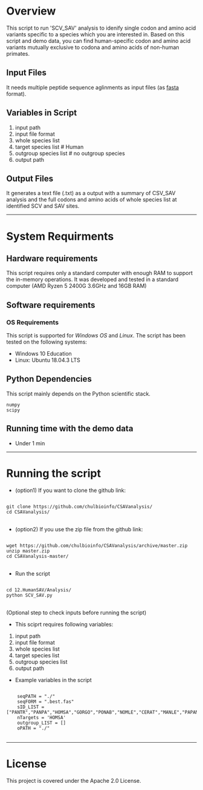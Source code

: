 # Overview
This script to run 'SCV_SAV' analysis to idenify single codon and amino acid variants specific to a species which you are interested in. Based on this script and demo data, you can find human-specific codon and amino acid variants mutually exclusive to codona and amino acids of non-human primates.
## Input Files
It needs multiple peptide sequence aglinments as input files (as [fasta](https://en.wikipedia.org/wiki/FASTA_format) format). 
## Variables in Script
  1. input path
  2. input file format
  3. whole species list 
  4. target species list # Human 
  5. outgroup species list # no outgroup species
  6. output path
## Output Files
It generates a text file (.txt) as a output with a summary of CSV_SAV analysis and the full codons and amino acids of whole species list at identified SCV and SAV sites.
- - -

# System Requirments
## Hardware requirements
This script requires only a standard computer with enough RAM to support the in-memory operations. It was developed and tested in a standard computer (AMD Ryzen 5 2400G 3.6GHz and 16GB RAM)

## Software requirements
### OS Requirements
This script is supported for *Windows OS* and *Linux*. The script has been tested on the following systems:
* Windows 10 Education
* Linux: Ubuntu 18.04.3 LTS

## Python Dependencies
This script mainly depends on the Python scientific stack.

    numpy
    scipy

## Running time with the demo data
* Under 1 min
- - -

# Running the script
* (option1) If you want to clone the github link:
<pre>
<code>
git clone https://github.com/chulbioinfo/CSAVanalysis/
cd CSAVanalysis/
</code>
</pre>

* (option2) If you use the zip file from the github link:
<pre>
<code>
wget https://github.com/chulbioinfo/CSAVanalysis/archive/master.zip
unzip master.zip
cd CSAVanalysis-master/
</code>
</pre>

* Run the script
<pre>
<code>
cd 12.HumanSAV/Analysis/
python SCV_SAV.py
</code>
</pre>

(Optional step to check inputs before running the script)
  - This sciprt requires following variables:
  1. input path
  2. input file format
  3. whole species list 
  4. target species list
  5. outgroup species list
  6. output path

  - Example variables in the script
<pre>
<code>
    seqPATH = "./"
    seqFORM = ".best.fas"
    sID_LIST = ["PANTR","PANPA","HOMSA","GORGO","PONAB","NOMLE","CERAT","MANLE","PAPAN","MACFA","MACMU","MACNE","CHLSA","RHIRO","RHIBI","COLAN","CEBCA","SAIBO","CALJA","AOTNA","CARSY","MICMU","PROCO","OTOGA"]
    nTargets = 'HOMSA'
    outgroup_LIST = []
    oPATH = "./"
</code>
</pre>


- - -



# License
This project is covered under the Apache 2.0 License.

